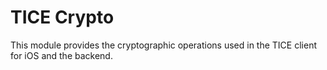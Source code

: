 # TICE Crypto

This module provides the cryptographic operations used in the TICE client for iOS and the backend.
